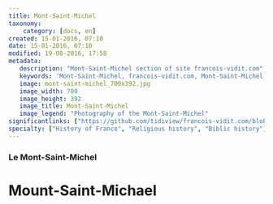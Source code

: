 ```yaml
---
title: Mont-Saint-Michel
taxonomy:
    category: [docs, en]
created: 15-01-2016, 07:10
date: 15-01-2016, 07:10
modified: 19-08-2016, 17:58
metadata:
   description: "Mont-Saint-Michel section of site francois-vidit.com"
   keywords: 'Mont-Saint-Michel, francois-vidit.com, Mont-Saint-Michel section'
   image: mont-saint-michel_700x392.jpg
   image_width: 700
   image_height: 392
   image_title: Mont-Saint-Michel
   image_legend: "Photography of the Mont-Saint-Michel"
significantlinks: ["https://github.com/tidiview/francois-vidit.com/blob/develop/user/sites/docs/pages/01.reference/mont-saint-michel/chapter.en.md"]
specialty: ["History of France", "Religious history", "Biblic history"]
---
```

### Le Mont-Saint-Michel

# Mount-Saint-Michael